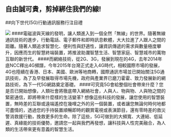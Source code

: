 ## 自由誠可貴，剪掉綁住我們的線!
##向下世代(5G)行動通訊服務行注目禮

![](123.png)
####電磁波與天線的發明，讓人類進入到一個全然「無線」的世界。隨著無線通訊技術的進步，行動電話、電子郵件和即時訊息軟體，大大拉進了人跟人之間的距離。隨著人類追求智慧化、便利性與舒適性，讓資訊傳遞的需求與數量極度攀升，因應而生的智慧終端裝置，將推波助瀾智慧生活、智慧家庭、智慧城市的萬物互聯的新世代。
####而網絡技術，從2G、3G，發展到現在的4G，去年2014年底NCC釋出4G頻譜，今年2015年台灣正式走入4G時代，相較國際市場的發展，4G也陸續在香港、日本、美國、歐洲等地商轉，國際通訊市場並已開始關注5G通訊技術，為了及早發展取得市場先機，政府與產業界已磨刀霍霍、致力發展新的網路技術，為下一代5G網路奠定基礎。
####可究竟5G會給整個社會帶來什麼？您是否已開始想像，人類社會將徹底帶入網絡社會，人與人、物與物、人與物之間的緊密通信，即將帶來什麼樣的生活變革? 想像這些科技的發展，讓您使用的智慧裝置，無時差的互聯或遠端遙控在幾哩之外的另一個裝置，或者讓您無論何時何地都可盡情的，透過您的手持裝置順暢即時的觀賞電視或表演節目，還有零時差的救災警消救援行動，挽救更多的生命。除了這些，5G可做到的大頻寬、大連結、低延遲、真綠能的技術優勢，邀請您一起與我們再發想，讓科技與人性完美融合，為人類的生活帶來更有意義的智慧生活。

